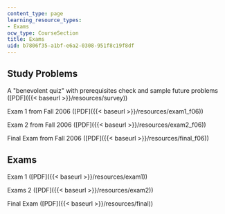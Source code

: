 ```yaml
---
content_type: page
learning_resource_types:
- Exams
ocw_type: CourseSection
title: Exams
uid: b7806f35-a1bf-e6a2-0308-951f8c19f8df
---
```


Study Problems
--------------

A "benevolent quiz" with prerequisites check and sample future problems ([PDF]({{< baseurl >}}/resources/survey))

Exam 1 from Fall 2006 ([PDF]({{< baseurl >}}/resources/exam1_f06))

Exam 2 from Fall 2006 ([PDF]({{< baseurl >}}/resources/exam2_f06))

Final Exam from Fall 2006 ([PDF]({{< baseurl >}}/resources/final_f06))

Exams
-----

Exam 1 ([PDF]({{< baseurl >}}/resources/exam1))

Exams 2 ([PDF]({{< baseurl >}}/resources/exam2))

Final Exam ([PDF]({{< baseurl >}}/resources/final))